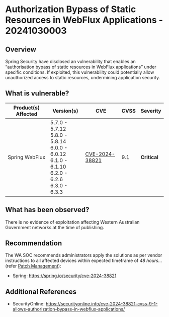 # Authorization Bypass of Static Resources in WebFlux Applications - 20241030003

## Overview

Spring Security have disclosed an vulnerability that enables an “authorisation bypass of static resources in WebFlux applications” under specific conditions. If exploited, this vulnerability could potentially allow unauthorized access to static resources, undermining application security.

## What is vulnerable?

| Product(s) Affected | Version(s)                                                                                              | CVE                                                                     | CVSS | Severity     |
| ------------------- | ------------------------------------------------------------------------------------------------------- | ----------------------------------------------------------------------- | ---- | ------------ |
| Spring WebFlux      | 5.7.0 - 5.7.12 <br> 5.8.0 - 5.8.14 <br> 6.0.0 - 6.0.12 <br> 6.1.0 - 6.1.10 <br> 6.2.0 - 6.2.6 <br> 6.3.0 - 6.3.3 | [CVE-2024-38821](https://nvd.nist.gov/vuln/detail/CVE-2024-38821) | 9.1  | **Critical** |

## What has been observed?

There is no evidence of exploitation affecting Western Australian Government networks at the time of publishing.

## Recommendation

The WA SOC recommends administrators apply the solutions as per vendor instructions to all affected devices within expected timeframe of *48 hours...* (refer [Patch Management](../guidelines/patch-management.md)):

- Spring: <https://spring.io/security/cve-2024-38821>

## Additional References

- SecurityOnline: <https://securityonline.info/cve-2024-38821-cvss-9-1-allows-authorization-bypass-in-webflux-applications/>
